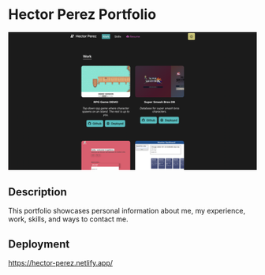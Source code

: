 # Hector Perez Portfolio

![screenshot](website-sc.png)

## Description
This portfolio showcases personal information about me, my experience, work, skills, and ways to contact me.

## Deployment
https://hector-perez.netlify.app/
